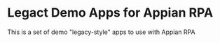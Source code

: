# Legact Demo Apps for Appian RPA

This is a set of demo "legacy-style" apps to use with Appian RPA

